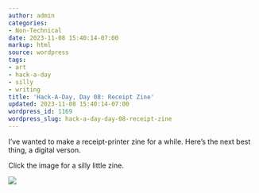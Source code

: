 ```yaml
---
author: admin
categories:
- Non-Technical
date: 2023-11-08 15:40:14-07:00
markup: html
source: wordpress
tags:
- art
- hack-a-day
- silly
- writing
title: 'Hack-A-Day, Day 08: Receipt Zine'
updated: 2023-11-08 15:40:14-07:00
wordpress_id: 1169
wordpress_slug: hack-a-day-day-08-receipt-zine
---
```

I’ve wanted to make a receipt-printer zine for a while. Here’s the next best thing, a digital verson.

Click the image for a silly little zine.

[![](https://blog.za3k.com/wp-content/uploads/2023/11/zine.png)][1]

[1]: https://za3k.github.io/ha3k-08-receipt/
